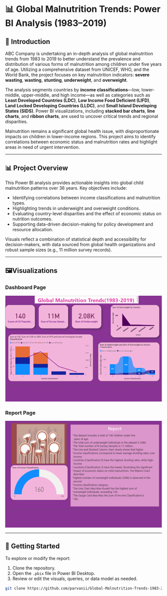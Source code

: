 # 📊 Global Malnutrition Trends: Power BI Analysis (1983–2019)

## 📌 Introduction

ABC Company is undertaking an in-depth analysis of global malnutrition trends from 1983 to 2019 to better understand the prevalence and distribution of various forms of malnutrition among children under five years of age. Utilizing a comprehensive dataset from UNICEF, WHO, and the World Bank, the project focuses on key malnutrition indicators: **severe wasting**, **wasting**, **stunting**, **underweight**, and **overweight**.

The analysis segments countries by **income classifications**—low, lower-middle, upper-middle, and high income—as well as categories such as **Least Developed Countries (LDC)**, **Low Income Food Deficient (LIFD)**, **Land Locked Developing Countries (LLDC)**, and **Small Island Developing States (SIDS)**. Power BI visualizations, including **stacked bar charts**, **line charts**, and **ribbon charts**, are used to uncover critical trends and regional disparities.

Malnutrition remains a significant global health issue, with disproportionate impacts on children in lower-income regions. This project aims to identify correlations between economic status and malnutrition rates and highlight areas in need of urgent intervention.

---

## 📊 Project Overview

This Power BI analysis provides actionable insights into global child malnutrition patterns over 36 years. Key objectives include:

- Identifying correlations between income classifications and malnutrition types.
- Highlighting trends in underweight and overweight conditions.
- Evaluating country-level disparities and the effect of economic status on nutrition outcomes.
- Supporting data-driven decision-making for policy development and resource allocation.

Visuals reflect a combination of statistical depth and accessibility for decision-makers, with data sourced from global health organizations and robust sample sizes (e.g., 11 million survey records).

---

## 🖼️Visualizations

### Dashboard Page
![Power BI Dashboard](dashboard.png)

### Report Page
![Power BI Report](report.png)

---

## 🚀 Getting Started

To explore or modify the report:

1. Clone the repository.
2. Open the `.pbix` file in Power BI Desktop.
3. Review or edit the visuals, queries, or data model as needed.

```bash
git clone https://github.com/parvanii/Global-Malnutrition-Trends-1983-2019-.git
